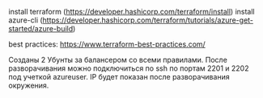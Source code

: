 install terraform (https://developer.hashicorp.com/terraform/install)
install azure-cli (https://developer.hashicorp.com/terraform/tutorials/azure-get-started/azure-build)



best practices:
https://www.terraform-best-practices.com/
    


Созданы 2 Убунты за балансером со всеми правилами. После разворачивания можно подключиться по ssh по портам 2201 и 2202 под учеткой azureuser. IP будет показан после разворачивания окружения.